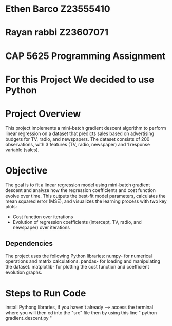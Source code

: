# Ethen Barco Z23555410
# Rayan rabbi Z23607071
# CAP 5625 Programming Assignment
# For this Project We decided to use Python
# Project Overview
This project implements a mini-batch gradient descent algorithm to perform linear regression on a dataset that predicts sales based on advertising budgets for TV, radio, and newspapers. 
The dataset consists of 200 observations, with 3 features (TV, radio, newspaper) and 1 response variable (sales).

# Objective
The goal is to fit a linear regression model using mini-batch gradient descent and analyze how the regression coefficients and cost function evolve over time.
 This outputs the best-fit model parameters, calculates the mean squared error (MSE), and visualizes the learning process with two key plots:
- Cost function over iterations
- Evolution of regression coefficients (intercept, TV, radio, and newspaper) over iterations

## Dependencies

The project uses the following Python libraries:
numpy- for numerical operations and matrix calculations.
pandas- for loading and manipulating the dataset.
matplotlib- for plotting the cost function and coefficient evolution graphs.


# Steps to Run Code
install Pythong libraries, if you haven't already --> access the terminal where you will then cd into the "src" file then by using  this line " python gradient_descent.py "
